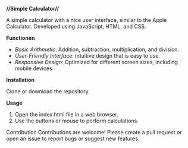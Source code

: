 **//Simple Calculator//**

A simple calculator with a nice user interface, similar to the Apple Calculator. Developed using JavaScript, HTML, and CSS.

**Functionen**
- *Basic Arithmetic*: Addition, subtraction, multiplication, and division.
- *User-Friendly Interface*: Intuitive design that is easy to use.
- *Responsive Design*: Optimized for different screen sizes, including mobile devices.

**Installation**

Clone or download the repository.

**Usage**
1. Open the index.html file in a web browser.
2. Use the buttons or mouse to perform calculations.

Contribution
Contributions are welcome! Please create a pull request or open an issue to report bugs or suggest new features.
